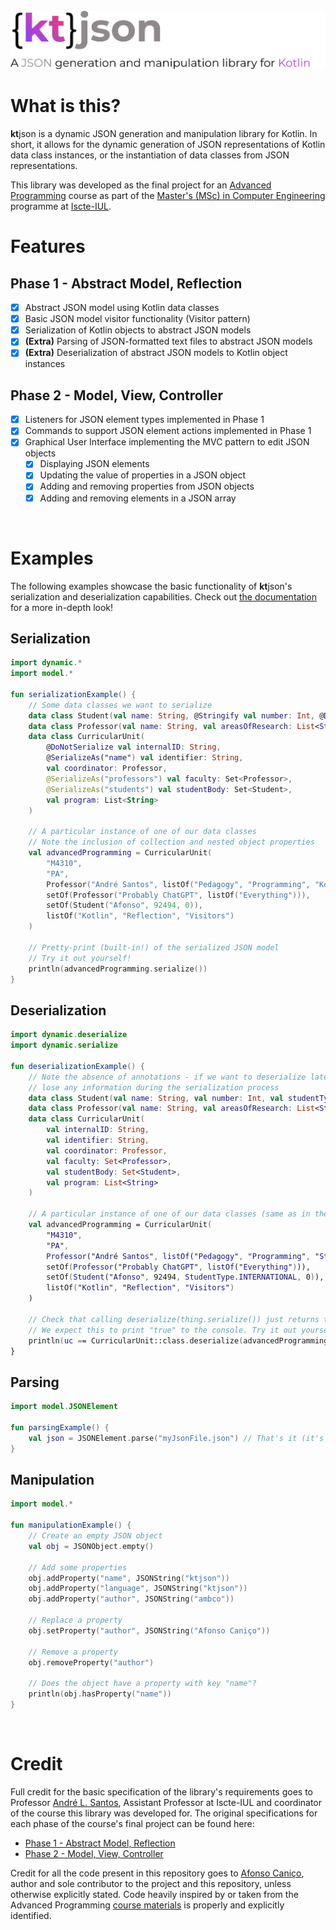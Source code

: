 <br>

<picture>
  <source media="(prefers-color-scheme: dark)" srcset="resources/header-light.png">
  <source media="(prefers-color-scheme: light)" srcset="resources/header-dark.png">
  <img alt="ktjson" src="resources/header-dark.png">
</picture>

# What is this?
**kt**json is a dynamic JSON generation and manipulation library for Kotlin. In short, it allows for the dynamic 
generation of JSON representations of Kotlin data class instances, or the instantiation of data classes
from JSON representations. 

This library was developed as the final project for an [Advanced Programming](https://fenix.iscte-iul.pt/disciplinas/m4310/2022-2023/2-semestre) course as part of the 
[Master's (MSc) in Computer Engineering](https://www.iscte-iul.pt/course/12/master-msc-in-computer-engineering) programme at [Iscte-IUL](https://www.iscte-iul.pt/).
<br>

# Features
## Phase 1 - Abstract Model, Reflection
- [x] Abstract JSON model using Kotlin data classes
- [x] Basic JSON model visitor functionality (Visitor pattern)
- [x] Serialization of Kotlin objects to abstract JSON models
- [x] **(Extra)** Parsing of JSON-formatted text files to abstract JSON models
- [x] **(Extra)** Deserialization of abstract JSON models to Kotlin object instances

## Phase 2 - Model, View, Controller
- [x] Listeners for JSON element types implemented in Phase 1
- [x] Commands to support JSON element actions implemented in Phase 1
- [x] Graphical User Interface implementing the MVC pattern to edit JSON objects
  - [x] Displaying JSON elements
  - [x] Updating the value of properties in a JSON object
  - [x] Adding and removing properties from JSON objects
  - [x] Adding and removing elements in a JSON array

<br>

# Examples
The following examples showcase the basic functionality of **kt**json's serialization and deserialization
capabilities. Check out [the documentation](https://ambco-iscte.github.io/ktjson/) for a more in-depth look!

## Serialization
```kotlin
import dynamic.*
import model.*

fun serializationExample() {
    // Some data classes we want to serialize
    data class Student(val name: String, @Stringify val number: Int, @DoNotSerialize val internalID: Int)
    data class Professor(val name: String, val areasOfResearch: List<String>)
    data class CurricularUnit(
        @DoNotSerialize val internalID: String,
        @SerializeAs("name") val identifier: String,
        val coordinator: Professor,
        @SerializeAs("professors") val faculty: Set<Professor>,
        @SerializeAs("students") val studentBody: Set<Student>,
        val program: List<String>
    )

    // A particular instance of one of our data classes
    // Note the inclusion of collection and nested object properties
    val advancedProgramming = CurricularUnit(
        "M4310",
        "PA",
        Professor("André Santos", listOf("Pedagogy", "Programming", "Kotlin")),
        setOf(Professor("Probably ChatGPT", listOf("Everything"))),
        setOf(Student("Afonso", 92494, 0)),
        listOf("Kotlin", "Reflection", "Visitors")
    )

    // Pretty-print (built-in!) of the serialized JSON model
    // Try it out yourself!
    println(advancedProgramming.serialize())
}
```

## Deserialization
```kotlin
import dynamic.deserialize
import dynamic.serialize

fun deserializationExample() {
    // Note the absence of annotations - if we want to deserialize later, we can't change or
    // lose any information during the serialization process
    data class Student(val name: String, val number: Int, val studentType: StudentType, val internalID: Int)
    data class Professor(val name: String, val areasOfResearch: List<String>)
    data class CurricularUnit(
        val internalID: String,
        val identifier: String,
        val coordinator: Professor,
        val faculty: Set<Professor>,
        val studentBody: Set<Student>,
        val program: List<String>
    )

    // A particular instance of one of our data classes (same as in the example above)
    val advancedProgramming = CurricularUnit(
        "M4310",
        "PA",
        Professor("André Santos", listOf("Pedagogy", "Programming", "Strudel", "Weird Kotlin Things")),
        setOf(Professor("Probably ChatGPT", listOf("Everything"))),
        setOf(Student("Afonso", 92494, StudentType.INTERNATIONAL, 0)),
        listOf("Kotlin", "Reflection", "Visitors")
    )

    // Check that calling deserialize(thing.serialize()) just returns the same thing
    // We expect this to print "true" to the console. Try it out yourself!
    println(uc == CurricularUnit::class.deserialize(advancedProgramming.serialize()))
}
```

## Parsing
```kotlin
import model.JSONElement

fun parsingExample() {
    val json = JSONElement.parse("myJsonFile.json") // That's it (it's super easy)
}
```

## Manipulation
```kotlin
import model.*

fun manipulationExample() {
    // Create an empty JSON object
    val obj = JSONObject.empty()
  
    // Add some properties
    obj.addProperty("name", JSONString("ktjson"))
    obj.addProperty("language", JSONString("ktjson"))
    obj.addProperty("author", JSONString("ambco"))
  
    // Replace a property
    obj.setProperty("author", JSONString("Afonso Caniço"))
  
    // Remove a property
    obj.removeProperty("author")
  
    // Does the object have a property with key "name"?
    println(obj.hasProperty("name"))
}
```

<br>

# Credit

Full credit for the basic specification of the library's requirements goes to Professor 
[André L. Santos](https://andre-santos-pt.github.io/), Assistant Professor at Iscte-IUL and coordinator of the course
this library was developed for. The original specifications for each phase of the course's final project can be found here:
- [Phase 1 - Abstract Model, Reflection](https://andre-santos-pt.github.io/projetojson/primeirafase)
- [Phase 2 - Model, View, Controller](https://andre-santos-pt.github.io/projetojson/segundaparte)

Credit for all the code present in this repository goes to 
[Afonso Caniço](https://ciencia.iscte-iul.pt/authors/afonso-canico/cv), author and sole contributor to the project
and this repository, unless otherwise explicitly stated. Code heavily inspired by or taken from the Advanced Programming
[course materials](https://andre-santos-pt.github.io/kotlin/) is properly and explicitly identified.